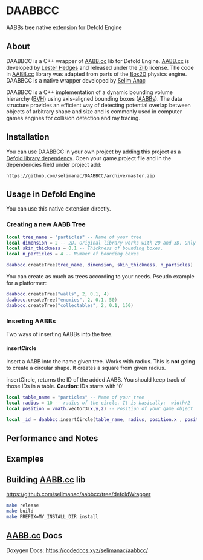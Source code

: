 # DAABBCC
AABBs tree native extension for Defold Engine

## About
DAABBCC is a C++ wrapper of [AABB.cc](https://github.com/lohedges/aabbcc) lib for Defold Engine. [AABB.cc](https://github.com/lohedges/aabbcc) is developed by [Lester Hedges](http://lesterhedges.net) and released under the [Zlib](http://zlib.net/zlib_license.html) license. The code in [AABB.cc](https://github.com/lohedges/aabbcc) library was adapted from parts of the [Box2D](http://www.box2d.org) physics engine. DAABBCC is a native wrapper developed by [Selim Anaç](https://twitter.com/selimanac)

DAABBCC is a C++ implementation of a dynamic bounding volume hierarchy ([BVH](https://en.wikipedia.org/wiki/Bounding_volume_hierarchy)) using axis-aligned bounding boxes ([AABBs](https://en.wikipedia.org/wiki/Minimum_bounding_box)).
The data structure provides an efficient way of detecting potential overlap between objects of arbitrary shape and size and is commonly used in computer games engines for collision detection and ray tracing.

## Installation
You can use DAABBCC in your own project by adding this project as a [Defold library dependency](http://www.defold.com/manuals/libraries/). Open your game.project file and in the dependencies field under project add:

	https://github.com/selimanac/DAABBCC/archive/master.zip
  
## Usage in Defold Engine

You can use this native extension directly.

### Creating a new AABB Tree

```lua
local tree_name = "particles" -- Name of your tree
local dimension = 2 -- 2D. Original library works with 2D and 3D. Only 2D is implemented   
local skin_thickness = 0.1 -- Thickness of bounding boxes.
local n_particles = 4 -- Number of bounding boxes

daabbcc.createTree(tree_name, dimension, skin_thickness, n_particles)
```

You can create as much as trees according to your needs.
Pseudo example for a platformer:

```lua
daabbcc.createTree("walls", 2, 0.1, 4)
daabbcc.createTree("enemies", 2, 0.1, 50)
daabbcc.createTree("collectables", 2, 0.1, 150)
```

### Inserting AABBs

Two ways of inserting AABBs into the tree. 

#### insertCircle

Insert a AABB into the name given tree. Works with radius. This is **not** going to create a circular shape. It creates a square from given radius.

insertCircle, returns the ID of the added AABB. You should keep track of those IDs in a table.
**Caution**: IDs starts with '0'

```lua
local table_name = "particles" -- Name of your tree
local radius = 10 -- radius of the circle. It is basically:  width/2
local position = vmath.vector3(x,y,z) -- Position of your game object

local _id = daabbcc.insertCircle(table_name, radius, position.x , position.y)
```

## Performance and Notes

## Examples

## Building [AABB.cc](https://github.com/lohedges/aabbcc) lib

https://github.com/selimanac/aabbcc/tree/defoldWrapper

```bash
make release 
make build
make PREFIX=MY_INSTALL_DIR install
```

## [AABB.cc](https://github.com/lohedges/aabbcc) Docs

Doxygen Docs: https://codedocs.xyz/selimanac/aabbcc/

